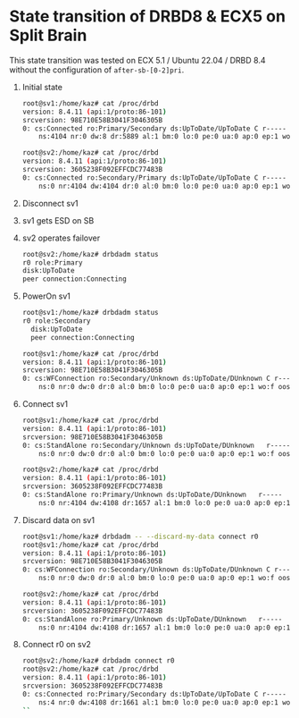# State transition of DRBD8 & ECX5 on Split Brain

This state transition was tested on ECX 5.1 / Ubuntu 22.04 / DRBD 8.4 without the configuration of `after-sb-[0-2]pri`.

1. Initial state

    ```bash
    root@sv1:/home/kaz# cat /proc/drbd
    version: 8.4.11 (api:1/proto:86-101)
    srcversion: 98E710E58B3041F3046305B
    0: cs:Connected ro:Primary/Secondary ds:UpToDate/UpToDate C r-----
        ns:4104 nr:0 dw:8 dr:5889 al:1 bm:0 lo:0 pe:0 ua:0 ap:0 ep:1 wo:f oos:0
    ```

    ```bash
    root@sv2:/home/kaz# cat /proc/drbd
    version: 8.4.11 (api:1/proto:86-101)
    srcversion: 3605238F092EFFCDC77483B
    0: cs:Connected ro:Secondary/Primary ds:UpToDate/UpToDate C r-----
        ns:0 nr:4104 dw:4104 dr:0 al:0 bm:0 lo:0 pe:0 ua:0 ap:0 ep:1 wo:f oos:0
    ```

2. Disconnect sv1
3. sv1 gets ESD on SB
4. sv2 operates failover

    ```bash
    root@sv2:/home/kaz# drbdadm status
    r0 role:Primary
    disk:UpToDate
    peer connection:Connecting
    ```

5. PowerOn sv1

    ```bash
    root@sv1:/home/kaz# drbdadm status
    r0 role:Secondary
      disk:UpToDate
      peer connection:Connecting

    root@sv1:/home/kaz# cat /proc/drbd
    version: 8.4.11 (api:1/proto:86-101)
    srcversion: 98E710E58B3041F3046305B
    0: cs:WFConnection ro:Secondary/Unknown ds:UpToDate/DUnknown C r-----
        ns:0 nr:0 dw:0 dr:0 al:0 bm:0 lo:0 pe:0 ua:0 ap:0 ep:1 wo:f oos:4
    ```

6. Connect sv1

    ```bash
    root@sv1:/home/kaz# cat /proc/drbd
    version: 8.4.11 (api:1/proto:86-101)
    srcversion: 98E710E58B3041F3046305B
    0: cs:StandAlone ro:Secondary/Unknown ds:UpToDate/DUnknown   r-----
        ns:0 nr:0 dw:0 dr:0 al:0 bm:0 lo:0 pe:0 ua:0 ap:0 ep:1 wo:f oos:4
    ```

    ```bash
    root@sv2:/home/kaz# cat /proc/drbd
    version: 8.4.11 (api:1/proto:86-101)
    srcversion: 3605238F092EFFCDC77483B
    0: cs:StandAlone ro:Primary/Unknown ds:UpToDate/DUnknown   r-----
        ns:0 nr:4104 dw:4108 dr:1657 al:1 bm:0 lo:0 pe:0 ua:0 ap:0 ep:1 wo:f oos:4
    ```

7. Discard data on sv1

    ```bash
    root@sv1:/home/kaz# drbdadm -- --discard-my-data connect r0
    root@sv1:/home/kaz# cat /proc/drbd
    version: 8.4.11 (api:1/proto:86-101)
    srcversion: 98E710E58B3041F3046305B
    0: cs:WFConnection ro:Secondary/Unknown ds:UpToDate/DUnknown C r-----
        ns:0 nr:0 dw:0 dr:0 al:0 bm:0 lo:0 pe:0 ua:0 ap:0 ep:1 wo:f oos:4
    ```

    ```bash
    root@sv2:/home/kaz# cat /proc/drbd
    version: 8.4.11 (api:1/proto:86-101)
    srcversion: 3605238F092EFFCDC77483B
    0: cs:StandAlone ro:Primary/Unknown ds:UpToDate/DUnknown   r-----
        ns:0 nr:4104 dw:4108 dr:1657 al:1 bm:0 lo:0 pe:0 ua:0 ap:0 ep:1 wo:f oos:4
    ```

8. Connect r0 on sv2

    ```bash
    root@sv2:/home/kaz# drbdadm connect r0
    root@sv2:/home/kaz# cat /proc/drbd
    version: 8.4.11 (api:1/proto:86-101)
    srcversion: 3605238F092EFFCDC77483B
    0: cs:Connected ro:Primary/Secondary ds:UpToDate/UpToDate C r-----
        ns:4 nr:0 dw:4108 dr:1661 al:1 bm:0 lo:0 pe:0 ua:0 ap:0 ep:1 wo:f oos:0
    ``
